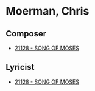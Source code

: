 # Moerman, Chris

## Composer

- [21128 - SONG OF MOSES](/hymns/21128.md)

## Lyricist

- [21128 - SONG OF MOSES](/hymns/21128.md)


